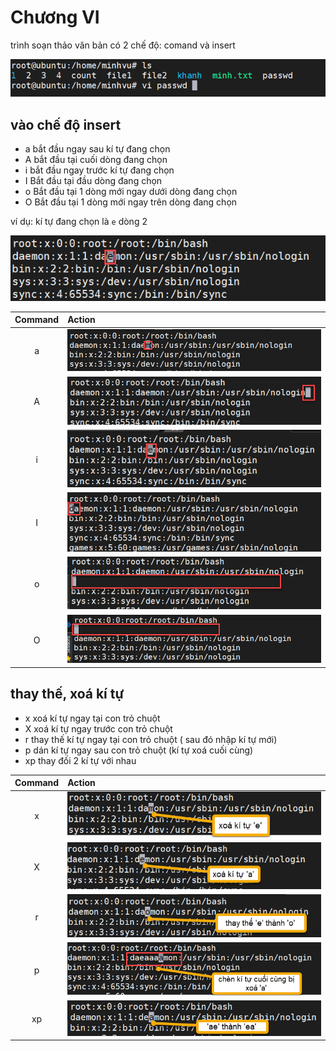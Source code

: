 # Chương VI


trình soạn thảo văn bản
có 2 chế độ: comand và insert

![vi](https://github.com/minhvl/linux/blob/trainning/image/VI/1.png)



## vào chế độ insert

* a bắt đầu ngay sau kí tự đang chọn
* A bắt đầu tại cuối dòng đang chọn
* i bắt đầu ngay trước kí tự đang chọn
* I Bắt đầu tại đầu dòng đang chọn
* o Bắt đầu tại 1 dòng mới ngay dưới dòng đang chọn
* O Bắt đầu tại 1 dòng mới ngay trên dòng đang chọn
  

ví dụ: kí tự đang chọn là `e` dòng 2

![vi](https://github.com/minhvl/linux/blob/trainning/image/VI/2.png)


|Command | Action|
:---------:|:---------|
a |  ![vi](https://github.com/minhvl/linux/blob/trainning/image/VI/3.png)
A |  ![vi](https://github.com/minhvl/linux/blob/trainning/image/VI/4.png)
i |  ![vi](https://github.com/minhvl/linux/blob/trainning/image/VI/5.png)
I |  ![vi](https://github.com/minhvl/linux/blob/trainning/image/VI/6.png)
o |  ![vi](https://github.com/minhvl/linux/blob/trainning/image/VI/7.png)
O |  ![vi](https://github.com/minhvl/linux/blob/trainning/image/VI/8.png)

## thay thế, xoá kí tự

* x xoá kí tự ngay tại con trỏ chuột
* X xoá kí tự ngay trước con trỏ chuột
* r thay thế kí tự ngay tại con trỏ chuột ( sau đó nhập kí tự mới)
* p dán kí tự ngay sau con trỏ chuột (kí tự xoá cuối cùng)
* xp thay đối 2 kí tự với nhau
  

|Command | Action|
:---------:|:---------|
x |  ![vi](https://github.com/minhvl/linux/blob/trainning/image/VI/9.png)
X |  ![vi](https://github.com/minhvl/linux/blob/trainning/image/VI/10.png)
r |  ![vi](https://github.com/minhvl/linux/blob/trainning/image/VI/11.png)
p |  ![vi](https://github.com/minhvl/linux/blob/trainning/image/VI/12.png)
xp |  ![vi](https://github.com/minhvl/linux/blob/trainning/image/VI/13.png)

